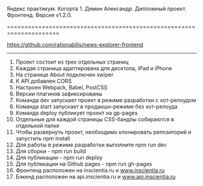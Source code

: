Яндекс практикум. Когорта 1. Демин Александр. Дипломный проект. Фронтенд. Версия v1.2.0.

=====================================================================

https://github.com/rationabilis/news-explorer-frontend

------------------------------------------------------
1. Проект состоит из трех отдельных страниц
2. Каждая страница адаптирована для десктопа, iPad и iPhone
3. На странице About подключен swiper
4. К API добавлен CORS
5. Настроен Webpack, Babel, PostCSS
6. Версии плагинов зафиксированы
7. Команда dev запускает проект в режиме разработки с хот-релоудом
8. Команда start запускает в продакшн-режиме без хот-релоуда
9. Команда deploy публикует проект на gp-pages
10. Отдельные для каждой страницы CSS-бандлы собираются в отдельной папке
11. Чтобы развернуть проект, необходимо клонировать репозиторий и запустить npm install
12. Для работы в режиме разработки выполните npm run dev
13. Для сборки - npm run build
14. Для публикации - npm run deploy
15. Для публикации на Github pages - npm run gh-pages
16. Фронтенд расположен на inscientia.ru и www.inscientia.ru
16. Бэкенд расположен на api.inscientia.ru и www.api.inscientia.ru
